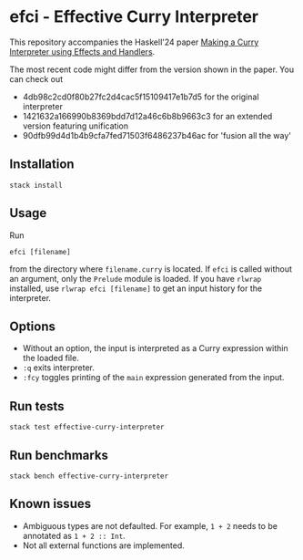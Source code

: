 # efci - Effective Curry Interpreter

This repository accompanies the Haskell'24 paper [Making a Curry Interpreter using Effects and Handlers](https://doi.org/10.1145/3677999.3678279).

The most recent code might differ from the version shown in the paper. You can check out

* 4db98c2cd0f80b27fc2d4cac5f15109417e1b7d5 for the original interpreter
* 1421632a166990b8369bdd7d12a46c6b8b9663c3 for an extended version featuring unification
* 90dfb99d4d1b4b9cfa7fed71503f6486237b46ac for 'fusion all the way'

## Installation

```
stack install
```

## Usage
Run
```
efci [filename]
```
from the directory where `filename.curry` is located. If `efci` is called without an argument, only the `Prelude` module is loaded.
If you have `rlwrap` installed, use `rlwrap efci [filename]` to get an input history for the interpreter.

## Options

* Without an option, the input is interpreted as a Curry expression within the loaded file.
* `:q` exits interpreter.
* `:fcy` toggles printing of the `main` expression generated from the input.

## Run tests

```
stack test effective-curry-interpreter
```

## Run benchmarks

```
stack bench effective-curry-interpreter
```

## Known issues
* Ambiguous types are not defaulted. For example, `1 + 2` needs to be annotated as `1 + 2 :: Int`.
* Not all external functions are implemented. 
